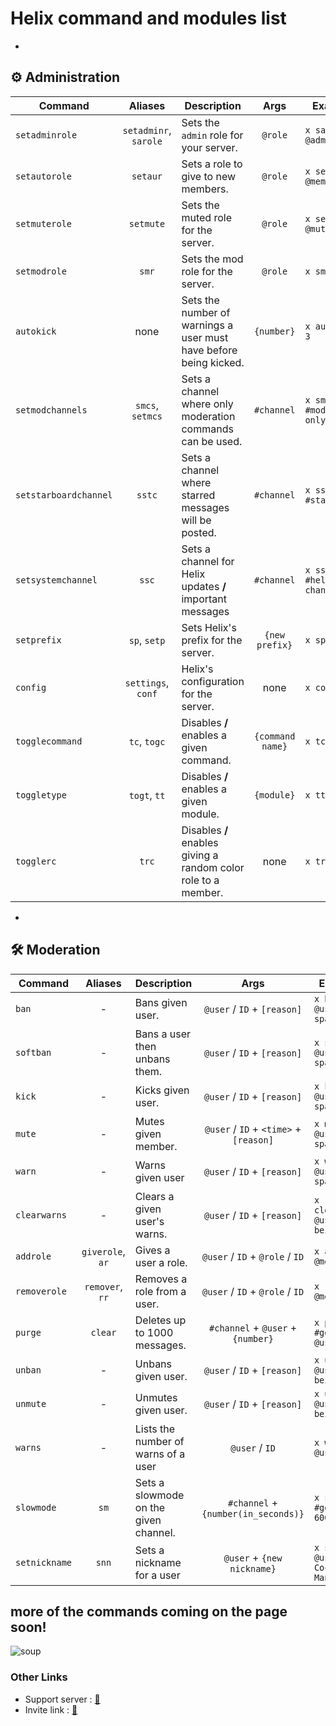 # Helix command  and modules list
* 
## ⚙️ Administration
| Command | Aliases | Description | Args | Example |
| ------- | :-----: | ----------- | :--: | ------- |
|`setadminrole`|`setadminr`, `sarole`|Sets the `admin` role for your server.|`@role`|`x sarole @admin`|
|`setautorole`|`setaur`|Sets a role to give to new members.|`@role`|`x setaur @member`|
|`setmuterole`|`setmute`|Sets the muted role for the server.|`@role`|`x setmute @muted`|
|`setmodrole`|`smr`|Sets the mod role for the server.|`@role`|`x smr @mod`|
|`autokick`|none|Sets the number of warnings a user must have before being kicked.|`{number}`|`x autokick 3`|
|`setmodchannels`|`smcs`, `setmcs`|Sets a channel where only moderation commands can be used.|`#channel`|`x smcs #moderator-only`|
|`setstarboardchannel`|`sstc`|Sets a channel where starred messages will be posted.|`#channel`|`x sstc #starboard`|
|`setsystemchannel`|`ssc`|Sets a channel for Helix updates **/** important messages|`#channel`|`x ssc #helix-channel`|
|`setprefix`|`sp`, `setp`|Sets Helix's prefix for the server.|`{new prefix}`|`x sp !`|
|`config`|`settings`, `conf`|Helix's configuration for the server.|none|`x conf`|
|`togglecommand`|`tc`, `togc`|Disables **/** enables a given command.|`{command name}`|`x tc meme`|
|`toggletype`|`togt`, `tt`|Disables **/** enables a given module.|`{module}`|`x tt fun`
|`togglerc`|`trc`|Disables **/** enables giving a random color role to a member.|none|`x trc`|

* 
## 🛠️ Moderation
| Command | Aliases | Description | Args | Example |
| ------- | :-----: | ----------- | :--: | ------- |
|`ban`|-|Bans given user.|`@user` / `ID` + `[reason]`|`x ban @user spamming`|
|`softban`|-|Bans a user then unbans them.|`@user` / `ID` + `[reason]`|`x softban @user spamming`|
|`kick`|-|Kicks given user.|`@user` / `ID` + `[reason]`|`x kick @user spamming`|
|`mute`|-|Mutes given member.|`@user` / `ID` + `<time>` + `[reason]`|`x mute @user 5m spamming`|
|`warn`|-|Warns given user|`@user` / `ID` + `[reason]`|`x warn @user spamming`|
|`clearwarns`|-|Clears a given user's warns.|`@user` / `ID` + `[reason]`|`x clearwarns @user being good`|
|`addrole`|`giverole`, `ar`|Gives a user a role.|`@user` / `ID` + `@role` / `ID`|`x ar @user @member`|
|`removerole`|`remover`, `rr`|Removes a role from a user.|`@user` / `ID` + `@role` / `ID`|`x rr @user @member`|
|`purge`|`clear`|Deletes up to 1000 messages.|`#channel` + `@user` + `{number}`|`x purge #general @user 10`|
|`unban`|-|Unbans given user.|`@user` / `ID` + `[reason]`|`x unban @user being good`|
|`unmute`|-|Unmutes given user.|`@user` / `ID` + `[reason]`|`x unmute @user being good`|
|`warns`|-|Lists the number of warns of a user|`@user` / `ID`|`x warns @user`|
|`slowmode`|`sm`|Sets a slowmode on the given channel.|`#channel` + `{number(in_seconds)}`|`x slowmode #general 600`|
|`setnickname`|`snn`|Sets a nickname for a user|`@user` + `{new nickname}`|`x snn @user Coconut Man`|

## more of the commands coming on the page soon!

![soup](https://media.discordapp.net/attachments/747111170543976457/815333146870284298/trustandsafety.png "E")

### Other Links

* Support server : [🧭](https://discord.gg/GapmaCt)
* Invite link : [🧭](https://discord.com/oauth2/authorize?client_id=723697439638290482&scope=bot&permissions=1056304374)
